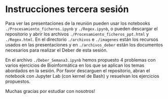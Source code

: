 # Instrucciones tercera sesión

Para ver las presentaciones de la reunión pueden usar los notebooks `./Procesamiento_ficheros.ipynb` y `./Regex.ipynb`, o pueden descargar el repositorio y abrir los archivos `./Procesamiento_ficheros_ppt.html` y `./Regex.html`. En el directorio `./archivos` e `./imagenes` están los recursos usados en las presentaciones y en `./archivos_deber` están los documentos necesarios para realizar el Deber de esta sesión.

En el archivo `./Deber_Semana3.ipynb` hemos propuesto 4 problemas con varios ejercicios de Bioinformática en los que se aplican los temas abordados en la sesión. Por favor descarguen el repositorio, abran el notebook con Jupyter Lab (con kernel de Bash) y resuelvan los ejercicios propuestos. 

Muchas gracias por estudiar con nosotros!